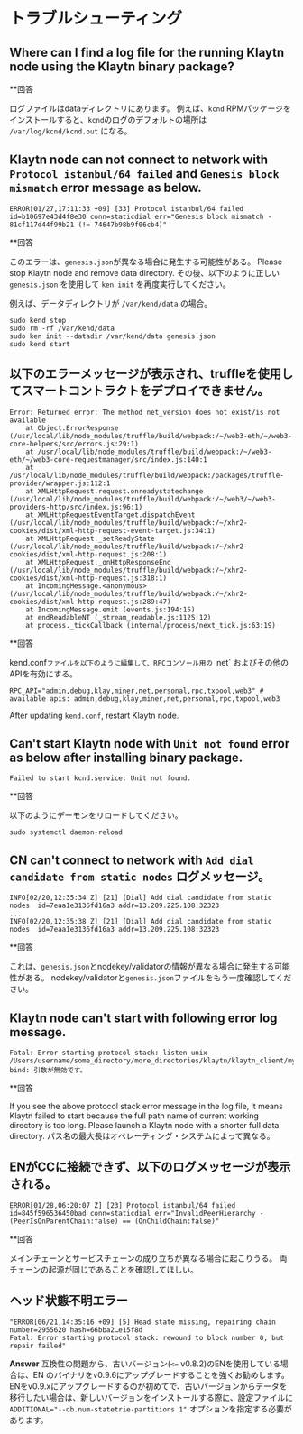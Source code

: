 # トラブルシューティング

## Where can I find a log file for the running Klaytn node using the Klaytn binary package? <a id="where-can-i-find-a-log-file-for-the-running-klaytn-node-using-the-klaytn-binary"></a>

\*\*回答

ログファイルはdataディレクトリにあります。 例えば、`kcnd` RPMパッケージをインストールすると、`kcnd`のログのデフォルトの場所は `/var/log/kcnd/kcnd.out` になる。

## Klaytn node can not connect to network with `Protocol istanbul/64 failed` and `Genesis block mismatch` error message as below. <a id="klaytn-node-can-not-connect-to-network-with-protocol-istanbul-64-failed-and-gene"></a>

```
ERROR[01/27,17:11:33 +09] [33] Protocol istanbul/64 failed               id=b10697e43d4f8e30 conn=staticdial err="Genesis block mismatch - 81cf117d44f99b21 (!= 74647b98b9f06cb4)"
```

\*\*回答

このエラーは、`genesis.json`が異なる場合に発生する可能性がある。
Please stop Klaytn node and remove data directory. その後、以下のように正しい `genesis.json` を使用して `ken init` を再度実行してください。

例えば、データディレクトリが `/var/kend/data` の場合。

```
sudo kend stop
sudo rm -rf /var/kend/data
sudo ken init --datadir /var/kend/data genesis.json
sudo kend start
```

## 以下のエラーメッセージが表示され、truffleを使用してスマートコントラクトをデプロイできません。 <a id="can-t-deploy-smart-contract-using-truffle-with-following-error-message"></a>

```
Error: Returned error: The method net_version does not exist/is not available
    at Object.ErrorResponse (/usr/local/lib/node_modules/truffle/build/webpack:/~/web3-eth/~/web3-core-helpers/src/errors.js:29:1)
    at /usr/local/lib/node_modules/truffle/build/webpack:/~/web3-eth/~/web3-core-requestmanager/src/index.js:140:1
    at /usr/local/lib/node_modules/truffle/build/webpack:/packages/truffle-provider/wrapper.js:112:1
    at XMLHttpRequest.request.onreadystatechange (/usr/local/lib/node_modules/truffle/build/webpack:/~/web3/~/web3-providers-http/src/index.js:96:1)
    at XMLHttpRequestEventTarget.dispatchEvent (/usr/local/lib/node_modules/truffle/build/webpack:/~/xhr2-cookies/dist/xml-http-request-event-target.js:34:1)
    at XMLHttpRequest._setReadyState (/usr/local/lib/node_modules/truffle/build/webpack:/~/xhr2-cookies/dist/xml-http-request.js:208:1)
    at XMLHttpRequest._onHttpResponseEnd (/usr/local/lib/node_modules/truffle/build/webpack:/~/xhr2-cookies/dist/xml-http-request.js:318:1)
    at IncomingMessage.<anonymous> (/usr/local/lib/node_modules/truffle/build/webpack:/~/xhr2-cookies/dist/xml-http-request.js:289:47)
    at IncomingMessage.emit (events.js:194:15)
    at endReadableNT (_stream_readable.js:1125:12)
    at process._tickCallback (internal/process/next_tick.js:63:19)
```

\*\*回答

kend.conf`ファイルを以下のように編集して、RPCコンソール用の `net\` およびその他のAPIを有効にする。

```
RPC_API="admin,debug,klay,miner,net,personal,rpc,txpool,web3" # available apis: admin,debug,klay,miner,net,personal,rpc,txpool,web3
```

After updating `kend.conf`, restart Klaytn node.

## Can't start Klaytn node with `Unit not found` error as below after installing binary package. <a id="can-t-start-klaytn-node-with-unit-not-found-error-as-below-after-installing-bina"></a>

```
Failed to start kcnd.service: Unit not found.
```

\*\*回答

以下のようにデーモンをリロードしてください。

```
sudo systemctl daemon-reload
```

## CN can't connect to network with `Add dial candidate from static nodes` ログメッセージ。 <a id="cn-can-t-connect-to-network-with-add-dial-candidate-from-static-nodes-log-messag"></a>

```
INFO[02/20,12:35:34 Z] [21] [Dial] Add dial candidate from static nodes  id=7eaa1e3136fd16a3 addr=13.209.225.108:32323
...
INFO[02/20,12:35:38 Z] [21] [Dial] Add dial candidate from static nodes  id=7eaa1e3136fd16a3 addr=13.209.225.108:32323
```

\*\*回答

これは、`genesis.json`とnodekey/validatorの情報が異なる場合に発生する可能性がある。
nodekey/validatorと`genesis.json`ファイルをもう一度確認してください。

## Klaytn node can't start with following error log message. <a id="klaytn-node-can-t-start-with-following-error-log-message"></a>

```
Fatal: Error starting protocol stack: listen unix /Users/username/some_directory/more_directories/klaytn/klaytn_client/my_test_klaytn/data/dd/klay.ipc: bind: 引数が無効です。
```

\*\*回答

If you see the above protocol stack error message in the log file, it means Klaytn failed to start because the full path name of current working directory is too long. Please launch a Klaytn node with a shorter full data directory. パス名の最大長はオペレーティング・システムによって異なる。

## ENがCCに接続できず、以下のログメッセージが表示される。 <a id="en-can-t-connect-to-cc-with-following-log-message"></a>

```
ERROR[01/28,06:20:07 Z] [23] Protocol istanbul/64 failed id=845f596536450bad conn=staticdial err="InvalidPeerHierarchy - (PeerIsOnParentChain:false) == (OnChildChain:false)"
```

\*\*回答

メインチェーンとサービスチェーンの成り立ちが異なる場合に起こりうる。 両チェーンの起源が同じであることを確認してほしい。

## ヘッド状態不明エラー<a id="head-state-missing-error"></a>

```
"ERROR[06/21,14:35:16 +09] [5] Head state missing, repairing chain       number=2955620 hash=66bba2…e15f8d
Fatal: Error starting protocol stack: rewound to block number 0, but repair failed"
```

**Answer**
互換性の問題から、古いバージョン(`<=` v0.8.2)のENを使用している場合は、EN のバイナリをv0.9.6にアップグレードすることを強くお勧めします。 ENをv0.9.xにアップグレードするのが初めてで、古いバージョンからデータを移行したい場合は、新しいバージョンをインストールする際に、設定ファイルに`ADDITIONAL="--db.num-statetrie-partitions 1"` オプションを指定する必要があります。
